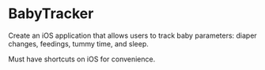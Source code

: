 # BabyTracker

Create an iOS application that allows users to track baby parameters: diaper changes, feedings, tummy time, and sleep.

Must have shortcuts on iOS for convenience.
